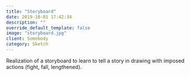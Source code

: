 ```yaml
---
title: "Storyboard"
date: 2019-10-01 17:42:34
description: ""
override_default_template: false
image: "storyboard.jpg"
client: Somebody
category: Sketch
---
```


Realization of a storyboard to learn to tell a story in drawing with imposed actions (fight, fall, lengthened).
